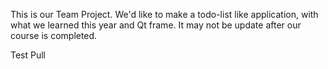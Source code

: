 This is our Team Project.
We'd like to make a todo-list like application,
with what we learned this year and Qt frame.
It may not be update after our course is completed.

Test Pull

